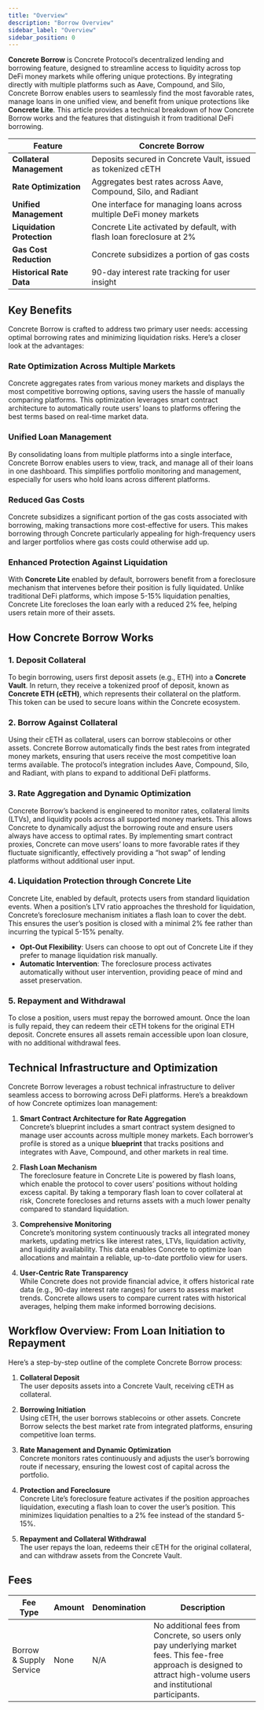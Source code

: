 ```yaml
---
title: "Overview"
description: "Borrow Overview"
sidebar_label: "Overview"
sidebar_position: 0
---
```


**Concrete Borrow** is Concrete Protocol’s decentralized lending and borrowing feature, designed to streamline access to liquidity across top DeFi money markets while offering unique protections. By integrating directly with multiple platforms such as Aave, Compound, and Silo, Concrete Borrow enables users to seamlessly find the most favorable rates, manage loans in one unified view, and benefit from unique protections like **Concrete Lite**. This article provides a technical breakdown of how Concrete Borrow works and the features that distinguish it from traditional DeFi borrowing.

| **Feature**                | **Concrete Borrow**                                                      |
|----------------------------|--------------------------------------------------------------------------|
| **Collateral Management**  | Deposits secured in Concrete Vault, issued as tokenized cETH            |
| **Rate Optimization**      | Aggregates best rates across Aave, Compound, Silo, and Radiant          |
| **Unified Management**     | One interface for managing loans across multiple DeFi money markets     |
| **Liquidation Protection** | Concrete Lite activated by default, with flash loan foreclosure at 2%   |
| **Gas Cost Reduction**     | Concrete subsidizes a portion of gas costs                              |
| **Historical Rate Data**   | 90-day interest rate tracking for user insight                          |

## Key Benefits

Concrete Borrow is crafted to address two primary user needs: accessing optimal borrowing rates and minimizing liquidation risks. Here’s a closer look at the advantages:

### Rate Optimization Across Multiple Markets

Concrete aggregates rates from various money markets and displays the most competitive borrowing options, saving users the hassle of manually comparing platforms. This optimization leverages smart contract architecture to automatically route users’ loans to platforms offering the best terms based on real-time market data.

### Unified Loan Management

By consolidating loans from multiple platforms into a single interface, Concrete Borrow enables users to view, track, and manage all of their loans in one dashboard. This simplifies portfolio monitoring and management, especially for users who hold loans across different platforms.

### Reduced Gas Costs

Concrete subsidizes a significant portion of the gas costs associated with borrowing, making transactions more cost-effective for users. This makes borrowing through Concrete particularly appealing for high-frequency users and larger portfolios where gas costs could otherwise add up.

### Enhanced Protection Against Liquidation

With **Concrete Lite** enabled by default, borrowers benefit from a foreclosure mechanism that intervenes before their position is fully liquidated. Unlike traditional DeFi platforms, which impose 5-15% liquidation penalties, Concrete Lite forecloses the loan early with a reduced 2% fee, helping users retain more of their assets.

## How Concrete Borrow Works

### 1. Deposit Collateral

To begin borrowing, users first deposit assets (e.g., ETH) into a **Concrete Vault**. In return, they receive a tokenized proof of deposit, known as **Concrete ETH (cETH)**, which represents their collateral on the platform. This token can be used to secure loans within the Concrete ecosystem.

### 2. Borrow Against Collateral

Using their cETH as collateral, users can borrow stablecoins or other assets. Concrete Borrow automatically finds the best rates from integrated money markets, ensuring that users receive the most competitive loan terms available. The protocol’s integration includes Aave, Compound, Silo, and Radiant, with plans to expand to additional DeFi platforms.

### 3. Rate Aggregation and Dynamic Optimization

Concrete Borrow’s backend is engineered to monitor rates, collateral limits (LTVs), and liquidity pools across all supported money markets. This allows Concrete to dynamically adjust the borrowing route and ensure users always have access to optimal rates. By implementing smart contract proxies, Concrete can move users’ loans to more favorable rates if they fluctuate significantly, effectively providing a “hot swap” of lending platforms without additional user input.

### 4. Liquidation Protection through Concrete Lite

Concrete Lite, enabled by default, protects users from standard liquidation events. When a position’s LTV ratio approaches the threshold for liquidation, Concrete’s foreclosure mechanism initiates a flash loan to cover the debt. This ensures the user’s position is closed with a minimal 2% fee rather than incurring the typical 5-15% penalty.

   - **Opt-Out Flexibility**: Users can choose to opt out of Concrete Lite if they prefer to manage liquidation risk manually.
   - **Automatic Intervention**: The foreclosure process activates automatically without user intervention, providing peace of mind and asset preservation.

### 5. Repayment and Withdrawal

To close a position, users must repay the borrowed amount. Once the loan is fully repaid, they can redeem their cETH tokens for the original ETH deposit. Concrete ensures all assets remain accessible upon loan closure, with no additional withdrawal fees.

## Technical Infrastructure and Optimization

Concrete Borrow leverages a robust technical infrastructure to deliver seamless access to borrowing across DeFi platforms. Here’s a breakdown of how Concrete optimizes loan management:

1. **Smart Contract Architecture for Rate Aggregation**  
   Concrete’s blueprint includes a smart contract system designed to manage user accounts across multiple money markets. Each borrower’s profile is stored as a unique **blueprint** that tracks positions and integrates with Aave, Compound, and other markets in real time.

2. **Flash Loan Mechanism**  
   The foreclosure feature in Concrete Lite is powered by flash loans, which enable the protocol to cover users’ positions without holding excess capital. By taking a temporary flash loan to cover collateral at risk, Concrete forecloses and returns assets with a much lower penalty compared to standard liquidation.

3. **Comprehensive Monitoring**  
   Concrete’s monitoring system continuously tracks all integrated money markets, updating metrics like interest rates, LTVs, liquidation activity, and liquidity availability. This data enables Concrete to optimize loan allocations and maintain a reliable, up-to-date portfolio view for users.

4. **User-Centric Rate Transparency**  
   While Concrete does not provide financial advice, it offers historical rate data (e.g., 90-day interest rate ranges) for users to assess market trends. Concrete allows users to compare current rates with historical averages, helping them make informed borrowing decisions.


## Workflow Overview: From Loan Initiation to Repayment

Here’s a step-by-step outline of the complete Concrete Borrow process:

1. **Collateral Deposit**  
   The user deposits assets into a Concrete Vault, receiving cETH as collateral.

2. **Borrowing Initiation**  
   Using cETH, the user borrows stablecoins or other assets. Concrete Borrow selects the best market rate from integrated platforms, ensuring competitive loan terms.

3. **Rate Management and Dynamic Optimization**  
   Concrete monitors rates continuously and adjusts the user’s borrowing route if necessary, ensuring the lowest cost of capital across the portfolio.

4. **Protection and Foreclosure**  
   Concrete Lite’s foreclosure feature activates if the position approaches liquidation, executing a flash loan to cover the user’s position. This minimizes liquidation penalties to a 2% fee instead of the standard 5-15%.

5. **Repayment and Collateral Withdrawal**  
   The user repays the loan, redeems their cETH for the original collateral, and can withdraw assets from the Concrete Vault.

## Fees

| **Fee Type**             | **Amount** | **Denomination** | **Description**                                                                                      |
|--------------------------|------------|------------------|-----------------------------------------------------------------------------------------------------|
| Borrow & Supply Service  | None       | N/A              | No additional fees from Concrete, so users only pay underlying market fees. This fee-free approach is designed to attract high-volume users and institutional participants. |
